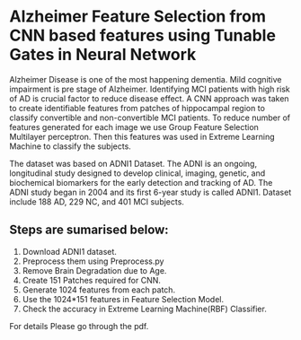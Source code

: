 # Alzheimer Feature Selection from CNN based features using Tunable Gates in Neural Network

Alzheimer Disease is one of the most happening dementia. Mild cognitive impairment is pre stage of Alzheimer. Identifying MCI patients with high risk of AD is crucial factor to reduce disease effect. A CNN approach was taken to create identifiable features from patches of hippocampal region to classify convertible and non-convertible MCI patients. To reduce number of features generated for each image we use Group Feature Selection Multilayer perceptron. Then this features was used in Extreme Learning Machine to classify the subjects.

The dataset was based on ADNI1 Dataset. The ADNI is an ongoing, longitudinal study designed to develop clinical, imaging, genetic, and biochemical biomarkers for the early detection and tracking of AD. The ADNI study began in 2004 and its first 6-year study is called
ADNI1. Dataset include 188 AD, 229 NC, and 401 MCI subjects.


## Steps are sumarised below:

1. Download ADNI1 dataset.
2. Preprocess them using Preprocess.py
3. Remove Brain Degradation due to Age.
4. Create 151 Patches required for CNN.
5. Generate 1024 features from each patch.
6. Use the 1024*151 features in Feature Selection Model.
7. Check the accuracy in Extreme Learning Machine(RBF) Classifier.

For details Please go through the pdf.
